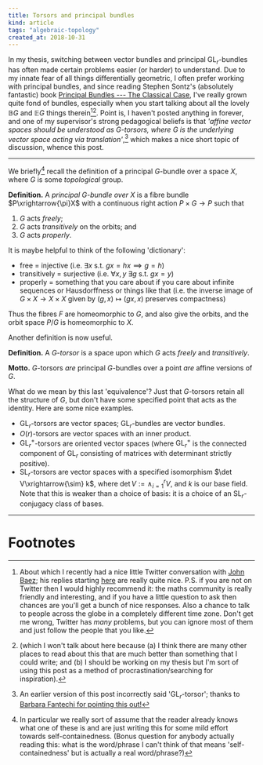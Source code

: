 ```yaml
---
title: Torsors and principal bundles
kind: article
tags: "algebraic-topology"
created_at: 2018-10-31
---
```


In my thesis, switching between vector bundles and principal $\mathrm{GL}_r$-bundles has often made certain problems easier (or harder) to understand.
Due to my innate fear of all things differentially geometric, I often prefer working with principal bundles, and since reading Stephen Sontz's (absolutely fantastic) book [Principal Bundles --- The Classical Case](https://www.springer.com/fr/book/9783319147642), I've really grown quite fond of bundles, especially when you start talking about all the lovely $\mathbb{B}G$ and $\mathbb{E}G$ things therein[^1][^3].
Point is, I haven't posted anything in forever, and one of my supervisor's strong pedagogical beliefs is that _'affine vector spaces should be understood as $G$-torsors, where $G$ is the underlying vector space acting via translation'_,[^4] which makes a nice short topic of discussion, whence this post.

<!-- more -->

---

We briefly[^2] recall the definition of a principal $G$-bundle over a space $X$, where $G$ is some _topological_ group.

**Definition.** A _principal $G$-bundle over $X$_ is a fibre bundle $P\xrightarrow{\pi}X$ with a continuous right action $P\times G\to P$ such that

1. $G$ acts _freely_;
2. $G$ acts _transitively_ on the orbits; and
3. $G$ acts _properly_.

It is maybe helpful to think of the following 'dictionary':

+ free = injective (i.e. $\exists x$ s.t. $gx=hx\implies g=h$)
+ transitively = surjective (i.e. $\forall x,y$ $\exists g$ s.t. $gx=y$)
+ properly = something that you care about if you care about infinite sequences or Hausdorffness or things like that (i.e. the inverse image of $G\times X\to X\times X$ given by $(g,x)\mapsto(gx,x)$ preserves compactness)

Thus the fibres $F$ are homeomorphic to $G$, and also give the orbits, and the orbit space $P/G$ is homeomorphic to $X$.

Another definition is now useful.

**Definition.** A _$G$-torsor_ is a space upon which $G$ acts _freely_ and _transitively_.

**Motto.** $G$-torsors _are_ principal $G$-bundles over a point _are_ affine versions of $G$.

What do we mean by this last 'equivalence'?
Just that $G$-torsors retain all the structure of $G$, but don't have some specified point that acts as the identity.
Here are some nice examples.

+ $\mathrm{GL}_r$-torsors are vector spaces; $\mathrm{GL}_r$-bundles are vector bundles.
+ $O(r)$-torsors are vector spaces with an inner product.
+ $\mathrm{GL}_r^+$-torsors are oriented vector spaces (where $\mathrm{GL}_r^+$ is the connected component of $\mathrm{GL}_r$ consisting of matrices with determinant strictly positive).
+ $\mathrm{SL}_r$-torsors are vector spaces with a specified isomorphism $\det V\xrightarrow{\sim} k$, where $\det V:=\wedge_{i=1}^r V$, and $k$ is our base field. Note that this is weaker than a choice of basis: it is a choice of an $\mathrm{SL}_r$-conjugacy class of bases.

---

# Footnotes

[^1]: About which I recently had a nice little Twitter conversation with [John Baez](https://twitter.com/johncarlosbaez); his replies starting [here](https://twitter.com/johncarlosbaez/status/1056999200125157376) are really quite nice. P.S. if you are not on Twitter then I would highly recommend it: the maths community is really friendly and interesting, and if you have a little question to ask then chances are you'll get a bunch of nice responses. Also a chance to talk to people across the globe in a completely different time zone. Don't get me wrong, Twitter has _many_ problems, but you can ignore most of them and just follow the people that you like.
[^2]: In particular we really sort of assume that the reader already knows what one of these is and are just writing this for some mild effort towards self-containedness. (Bonus question for anybody actually reading this: what is the word/phrase I can't think of that means 'self-containedness' but is actually a real word/phrase?)
[^3]: (which I won't talk about here because (a) I think there are many other places to read about this that are much better than something that I could write; and (b) I should be working on my thesis but I'm sort of using this post as a method of procrastination/searching for inspiration).
[^4]: An earlier version of this post incorrectly said '$\mathrm{GL}_r$-torsor'; thanks to [Barbara Fantechi for pointing this out!](https://twitter.com/BarbaraFantechi/status/1057701336291123200)